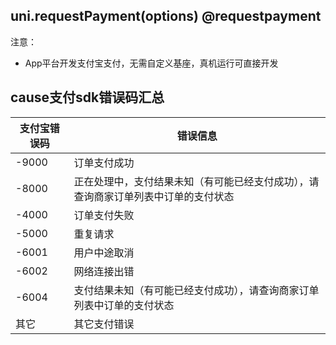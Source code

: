 ## uni.requestPayment(options) @requestpayment

<!-- UTSAPIJSON.requestPayment.description -->

<!-- UTSAPIJSON.requestPayment.param -->

<!-- UTSAPIJSON.requestPayment.returnValue -->

<!-- UTSAPIJSON.requestPayment.compatibility -->

<!-- UTSAPIJSON.requestPayment.tutorial -->

注意：
- App平台开发支付宝支付，无需自定义基座，真机运行可直接开发

<!-- UTSAPIJSON.requestPayment.example -->

<!-- UTSAPIJSON.general_type.name -->

<!-- UTSAPIJSON.general_type.param -->
## cause支付sdk错误码汇总

| 支付宝错误码 | 错误信息 |
|---|---|
| -9000 | 订单支付成功 |
| -8000 | 正在处理中，支付结果未知（有可能已经支付成功），请查询商家订单列表中订单的支付状态 |
| -4000 | 订单支付失败 |
| -5000 | 重复请求 |
| -6001 | 用户中途取消 |
| -6002 | 网络连接出错 |
| -6004 | 支付结果未知（有可能已经支付成功），请查询商家订单列表中订单的支付状态 |
|  其它  | 其它支付错误 |
